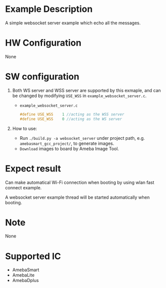 # Example Description

A simple websocket server example which echo all the messages.

# HW Configuration

None

# SW configuration

1. Both WS server and WSS server are supported by this exmaple, and can be changed by modifying `USE_WSS` in `example_websocket_server.c`.
   - `example_websocket_server.c`
		```C
		#define USE_WSS    1 //acting as the WSS server
		#define USE_WSS    0 //acting as the WS server
		```

2. How to use:
   - Run `./build.py -a websocket_server` under project path, e.g. `amebasmart_gcc_project/`, to generate images.
   - `Download` images to board by Ameba Image Tool.

# Expect result

Can make automatical Wi-Fi connection when booting by using wlan fast connect example.

A websocket server example thread will be started automatically when booting.

# Note

None

# Supported IC

- AmebaSmart
- AmebaLite
- AmebaDplus
